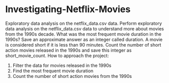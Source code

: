 # Investigating-Netflix-Movies
Exploratory data analysis on the netflix_data.csv data.
Perform exploratory data analysis on the netflix_data.csv data to understand more about movies from the 1990s decade.
What was the most frequent movie duration in the 1990s? Save an approximate answer as an integer called duration.
A movie is considered short if it is less than 90 minutes. Count the number of short action movies released in the 1990s and save this integer as short_movie_count.
How to approach the project:
1. Filter the data for movies released in the 1990s
2. Find the most frequent movie duration
3. Count the number of short action movies from the 1990s
